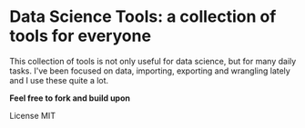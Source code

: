 # Data Science Tools: a collection of tools for everyone

This collection of tools is not only useful for data science, but for many daily tasks.
I've been focused on data, importing, exporting and wrangling lately and I use these quite a lot.

**Feel free to fork and build upon**

License MIT
